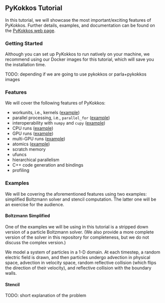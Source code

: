 ## PyKokkos Tutorial

In this tutorial, we will showcase the most important/exciting
features of PyKokkos.  Further details, examples, and documentation
can be found on the [PyKokkos web
page](https://github.com/kokkos/pykokkos).


### Getting Started

Although you can set up PyKokkos to run natively on your machine, we
recommend using our Docker images for this tutorial, which will save
you the installation time.

TODO: depending if we are going to use pykokkos or parla+pykokkos images


### Features

We will cover the following features of PyKokkos:

* workunits, i.e., kernels ([example](/lessons/pykokkos/scripts/mini_boltzmann_cpu.py))
* parallel processing, i.e., `parallel_for` ([example](/lessons/pykokkos/scripts/mini_boltzmann_cpu.py))
* interoperability with `numpy` and `cupy` ([example](/lessons/pykokkos/scripts/mini_boltzmann_cpu.py))
* CPU runs ([example](/lessons/pykokkos/scripts/mini_boltzmann_cpu.py))
* GPU runs ([example](/lessons/pykokkos/scripts/mini_boltzmann_gpu.py))
* multi-GPU runs ([example](/lessons/pykokkos/scripts/mini_boltzmann_multigpu.py))
* atomics ([example](/lessons/pykokkos/scripts/mini_boltzmann_atomics.py))
* scratch memory
* ufuncs
* hierarchical parallelism
* C++ code generation and bindings
* profiling

### Examples

We will be covering the aforementioned features using two examples:
simplified Boltzmann solver and stencil computation.  The latter one
will be an exercise for the audience.

#### Boltzmann Simplified

One of the examples we will be using in this tutorial is a stripped
down version of a particle Boltzmann solver. (We also provide a more
complete version of the solver in this repository for completeness,
but we do not discuss the complex version.)

We model a system of particles in a 1-D domain. At each timestep, a random electric field is drawn, and then particles
undergo advection in physical space, advection in velocity space, random reflective collision (which flips the direction of their velocity),
and reflective collision with the boundary walls.

#### Stencil

TODO: short explanation of the problem
